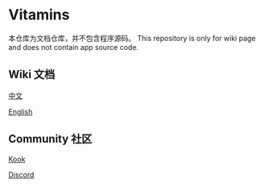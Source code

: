 # Vitamins
本仓库为文档仓库，并不包含程序源码。
This repository is only for wiki page and does not contain app source code.

## Wiki 文档
[中文](https://de3iar.github.io/Vitamins/?lang=zh-CN)

[English](https://de3iar.github.io/Vitamins/?lang=en)

## Community 社区
[Kook](https://kook.top/aQn4aE)

[Discord](https://discord.gg/g5qvSbJEsr)
